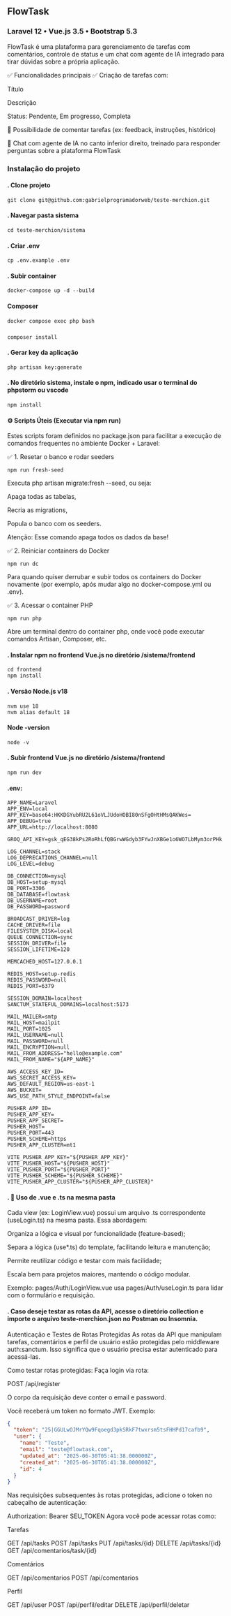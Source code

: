 ## FlowTask
### Laravel 12 • Vue.js 3.5 • Bootstrap 5.3
FlowTask é uma plataforma para gerenciamento de tarefas com comentários, controle de status e um chat com agente de IA integrado para tirar dúvidas sobre a própria aplicação.

✅ Funcionalidades principais
✅ Criação de tarefas com:

Título

Descrição

Status: Pendente, Em progresso, Completa

💬 Possibilidade de comentar tarefas (ex: feedback, instruções, histórico)

🤖 Chat com agente de IA no canto inferior direito, treinado para responder perguntas sobre a plataforma FlowTask

### Instalação do projeto

#### . Clone projeto  
```
git clone git@github.com:gabrielprogramadorweb/teste-merchion.git
```

#### . Navegar pasta sistema  
```
cd teste-merchion/sistema

```

#### . Criar .env
```
cp .env.example .env
```  

#### . Subir container
```
docker-compose up -d --build
```

#### Composer

```
docker compose exec php bash
```
###
```
composer install
```

#### . Gerar key da aplicação
```
php artisan key:generate
```

#### . No diretório sistema, instale o npm, indicado usar o terminal do phpstorm ou vscode
```
npm install
```

#### ⚙️ Scripts Úteis (Executar via npm run)
Estes scripts foram definidos no package.json para facilitar a execução de comandos frequentes no ambiente Docker + Laravel:

✅ 1. Resetar o banco e rodar seeders
```
npm run fresh-seed
```
Executa php artisan migrate:fresh --seed, ou seja:

Apaga todas as tabelas,

Recria as migrations,

Popula o banco com os seeders.

Atenção: Esse comando apaga todos os dados da base!

✅ 2. Reiniciar containers do Docker

```
npm run dc
```
Para quando quiser derrubar e subir todos os containers do Docker novamente (por exemplo, após mudar algo no docker-compose.yml ou .env).

✅ 3. Acessar o container PHP
```
npm run php
```
Abre um terminal dentro do container php, onde você pode executar comandos Artisan, Composer, etc.


#### . Instalar npm no frontend Vue.js no diretório /sistema/frontend
```
cd frontend
npm install
```

#### . Versão Node.js v18
```
nvm use 18
nvm alias default 18
```
#### Node -version
```
node -v
```
#### . Subir frontend Vue.js no diretório /sistema/frontend
```
npm run dev
```

#### .env:
```
APP_NAME=Laravel
APP_ENV=local
APP_KEY=base64:HKKDGYubRU2L61oVLJUdoHOBI80nSFgOHtHMsQAKWes=
APP_DEBUG=true
APP_URL=http://localhost:8080

GROQ_API_KEY=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

LOG_CHANNEL=stack
LOG_DEPRECATIONS_CHANNEL=null
LOG_LEVEL=debug

DB_CONNECTION=mysql
DB_HOST=setup-mysql
DB_PORT=3306
DB_DATABASE=flowtask
DB_USERNAME=root
DB_PASSWORD=password

BROADCAST_DRIVER=log
CACHE_DRIVER=file
FILESYSTEM_DISK=local
QUEUE_CONNECTION=sync
SESSION_DRIVER=file
SESSION_LIFETIME=120

MEMCACHED_HOST=127.0.0.1

REDIS_HOST=setup-redis
REDIS_PASSWORD=null
REDIS_PORT=6379

SESSION_DOMAIN=localhost
SANCTUM_STATEFUL_DOMAINS=localhost:5173

MAIL_MAILER=smtp
MAIL_HOST=mailpit
MAIL_PORT=1025
MAIL_USERNAME=null
MAIL_PASSWORD=null
MAIL_ENCRYPTION=null
MAIL_FROM_ADDRESS="hello@example.com"
MAIL_FROM_NAME="${APP_NAME}"

AWS_ACCESS_KEY_ID=
AWS_SECRET_ACCESS_KEY=
AWS_DEFAULT_REGION=us-east-1
AWS_BUCKET=
AWS_USE_PATH_STYLE_ENDPOINT=false

PUSHER_APP_ID=
PUSHER_APP_KEY=
PUSHER_APP_SECRET=
PUSHER_HOST=
PUSHER_PORT=443
PUSHER_SCHEME=https
PUSHER_APP_CLUSTER=mt1

VITE_PUSHER_APP_KEY="${PUSHER_APP_KEY}"
VITE_PUSHER_HOST="${PUSHER_HOST}"
VITE_PUSHER_PORT="${PUSHER_PORT}"
VITE_PUSHER_SCHEME="${PUSHER_SCHEME}"
VITE_PUSHER_APP_CLUSTER="${PUSHER_APP_CLUSTER}"

```

#### . 🧩 Uso de .vue e .ts na mesma pasta
Cada view (ex: LoginView.vue) possui um arquivo .ts correspondente (useLogin.ts) na mesma pasta. Essa abordagem:

Organiza a lógica e visual por funcionalidade (feature-based);

Separa a lógica (use*.ts) do template, facilitando leitura e manutenção;

Permite reutilizar código e testar com mais facilidade;

Escala bem para projetos maiores, mantendo o código modular.

Exemplo: pages/Auth/LoginView.vue usa pages/Auth/useLogin.ts para lidar com o formulário e requisição.

#### . Caso deseje testar as rotas da API, acesse o diretório collection e importe o arquivo teste-merchion.json no Postman ou Insomnia.

Autenticação e Testes de Rotas Protegidas
As rotas da API que manipulam tarefas, comentários e perfil de usuário estão protegidas pelo middleware auth:sanctum. Isso significa que o usuário precisa estar autenticado para acessá-las.

Como testar rotas protegidas:
Faça login via rota:

POST /api/register

O corpo da requisição deve conter o email e password.

Você receberá um token no formato JWT. Exemplo:

```json
{
  "token": "25|GGULwOJMrYQw9Fqoegd3pkSRkF7twxrsm5tsFHHPd17cafb9",
  "user": {
    "name": "Teste",
    "email": "teste@flowtask.com",
    "updated_at": "2025-06-30T05:41:38.000000Z",
    "created_at": "2025-06-30T05:41:38.000000Z",
    "id": 4
  }
}
```

Nas requisições subsequentes às rotas protegidas, adicione o token no cabeçalho de autenticação:

Authorization: Bearer SEU_TOKEN
Agora você pode acessar rotas como:

Tarefas

GET    /api/tasks
POST   /api/tasks
PUT    /api/tasks/{id}
DELETE /api/tasks/{id}
GET    /api/comentarios/task/{id}

Comentários

GET  /api/comentarios
POST /api/comentarios

Perfil

GET    /api/user
POST   /api/perfil/editar
DELETE /api/perfil/deletar



